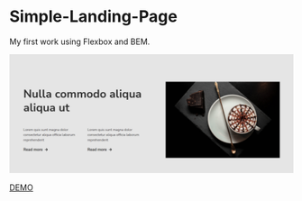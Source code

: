 # Simple-Landing-Page
My first work using Flexbox and BEM.
 
<img src='preview.png'>

[DEMO](https://natashapahorukova.github.io/Simple-Landing-Page/)
